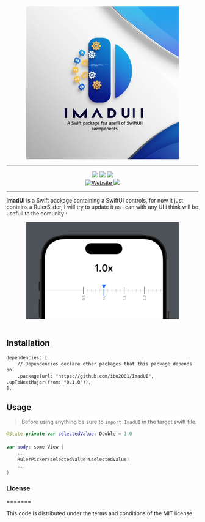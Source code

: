 <div align="center">
    <img src="https://raw.githubusercontent.com/ibo2001/ImadUI/refs/heads/master/Resources/ImadUILogo.jpg" width="400pt">
</div>

---

<div align="center">
    <img src=https://img.shields.io/badge/Swift-5.2-orange.svg>
    <img src=https://img.shields.io/badge/Platform-iOS_16.1-green.svg>
    <img src=https://img.shields.io/badge/BETA-0.2.0-red.svg>
</div>
<div align="center">
    <a href="">
        <img alt="Website" src=https://img.shields.io/badge/Website-grey.svg>
    </a>
    <a href="https://x.com/ibo2001">
        <img src=https://img.shields.io/badge/Twitter-00acee.svg>
    </a>
</div>

---

**ImadUI** is a Swift package containing a SwiftUI controls, for now it just contains a RulerSlider, I will try to
update it as I can with any UI i think will be usefull to the comunity : <br>

<div align="center">
    <img src="https://raw.githubusercontent.com/ibo2001/ImadUI/refs/heads/master/Resources/ImadUIRulerPicker.png" width="400pt">
</div>
<br>

## Installation

```Text
dependencies: [
    // Dependencies declare other packages that this package depends on.
    .package(url: "https://github.com/ibo2001/ImadUI", .upToNextMajor(from: "0.1.0")),
],
```

## Usage

> Before using anything be sure to `import ImadUI` in the target swift file.

```Swift
@State private var selectedValue: Double = 1.0

var body: some View {
    ...
    RulerPicker(selectedValue:$selectedValue)
    ...
}
```

### License

=======

This code is distributed under the terms and conditions of the MIT license.
